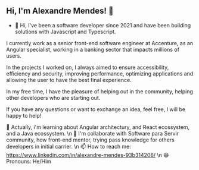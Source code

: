 ## Hi, I'm Alexandre Mendes! 👋

- 🔭 Hi, I've been a software developer since 2021 and have been building solutions with Javascript and Typescript.

I currently work as a senior front-end software engineer at Accenture, as an Angular specialist, working in a banking sector that impacts millions of users.

In the projects I worked on, I always aimed to ensure accessibility, efficiency and security, improving performance, optimizing applications and allowing the user to have the best final experience.

In my free time, I have the pleasure of helping out in the community, helping other developers who are starting out.

If you have any questions or want to exchange an idea, feel free, I will be happy to help!

🌱 Actually, i'm learning about Angular architectury, and React ecossystem, and a Java ecossystem.
\n
👯 I'm collaborate with Software para Servir community, how front-end mentor, trying pass knowledge for others developers in initial carrier.
\n
📫 How to reach me: https://www.linkedin.com/in/alexandre-mendes-93b314206/
\n
😄 Pronouns: He/Him
